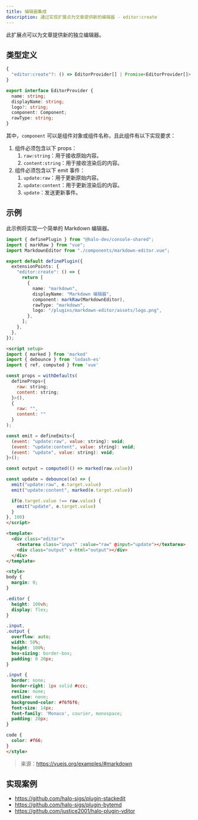 ```yaml
---
title: 编辑器集成
description: 通过实现扩展点为文章提供新的编辑器 - editor:create
---
```


此扩展点可以为文章提供新的独立编辑器。

## 类型定义

```ts
{
  "editor:create"?: () => EditorProvider[] | Promise<EditorProvider[]>;
}
```

```ts title="EditorProvider"
export interface EditorProvider {
  name: string;
  displayName: string;
  logo?: string;
  component: Component;
  rawType: string;
}
```

其中，`component` 可以是组件对象或组件名称，且此组件有以下实现要求：

1. 组件必须包含以下 props：
   1. `raw:string`：用于接收原始内容。
   2. `content:string`：用于接收渲染后的内容。
2. 组件必须包含以下 emit 事件：
   1. `update:raw`：用于更新原始内容。
   2. `update:content`：用于更新渲染后的内容。
   3. `update`：发送更新事件。

## 示例

此示例将实现一个简单的 Markdown 编辑器。

```ts title="index.ts"
import { definePlugin } from "@halo-dev/console-shared";
import { markRaw } from "vue";
import MarkdownEditor from "./components/markdown-editor.vue";

export default definePlugin({
  extensionPoints: {
    "editor:create": () => {
      return [
        {
          name: "markdown",
          displayName: "Markdown 编辑器",
          component: markRaw(MarkdownEditor),
          rawType: "markdown",
          logo: "/plugins/markdown-editor/assets/logo.png",
        },
      ];
    },
  },
});
```

```html title="./components/markdown-editor.vue"
<script setup>
import { marked } from 'marked'
import { debounce } from 'lodash-es'
import { ref, computed } from 'vue'

const props = withDefaults(
  defineProps<{
    raw: string;
    content: string;
  }>(),
  {
    raw: "",
    content: ""
  }
);

const emit = defineEmits<{
  (event: "update:raw", value: string): void;
  (event: "update:content", value: string): void;
  (event: "update", value: string): void;
}>();

const output = computed(() => marked(raw.value))

const update = debounce((e) => {
  emit("update:raw", e.target.value)
  emit("update:content", marked(e.target.value))

  if(e.target.value !== raw.value) {
    emit("update", e.target.value)
  }
}, 100)
</script>

<template>
  <div class="editor">
    <textarea class="input" :value="raw" @input="update"></textarea>
    <div class="output" v-html="output"></div>
  </div>
</template>

<style>
body {
  margin: 0;
}

.editor {
  height: 100vh;
  display: flex;
}

.input,
.output {
  overflow: auto;
  width: 50%;
  height: 100%;
  box-sizing: border-box;
  padding: 0 20px;
}

.input {
  border: none;
  border-right: 1px solid #ccc;
  resize: none;
  outline: none;
  background-color: #f6f6f6;
  font-size: 14px;
  font-family: 'Monaco', courier, monospace;
  padding: 20px;
}

code {
  color: #f66;
}
</style>
```

> 来源：<https://vuejs.org/examples/#markdown>

## 实现案例

- <https://github.com/halo-sigs/plugin-stackedit>
- <https://github.com/halo-sigs/plugin-bytemd>
- <https://github.com/justice2001/halo-plugin-vditor>
